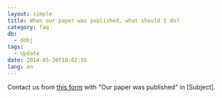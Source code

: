 ```yaml
---
layout: simple
title: When our paper was published, what should I do?
category: faq
db:
  - ddbj
tags: 
  - Update
date: 2014-05-30T18:02:55
lang: en
---
```


Contact us from [this form](/ddbj/update-form-e.html) with "Our paper was published" in [Subject].

